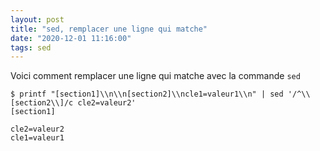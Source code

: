 ```yaml
---
layout: post
title: "sed, remplacer une ligne qui matche"
date: "2020-12-01 11:16:00"
tags: sed 
---
```


Voici comment remplacer une ligne qui matche avec la commande `sed`

```text
$ printf "[section1]\\n\\n[section2]\\ncle1=valeur1\\n" | sed '/^\\[section2\\]/c cle2=valeur2'
[section1]

cle2=valeur2
cle1=valeur1
```
